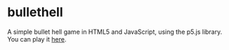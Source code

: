 # bullethell
A simple bullet hell game in HTML5 and JavaScript, using the p5.js library. You can play it [here](https://xithiox.github.io/bullethell/).
